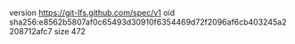 version https://git-lfs.github.com/spec/v1
oid sha256:e8562b5807af0c65493d30910f6354469d72f2096af6cb403245a2208712afc7
size 472
